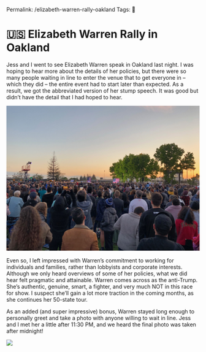 Permalink: /elizabeth-warren-rally-oakland
Tags: 📄

# 🇺🇸 Elizabeth Warren Rally in Oakland

Jess and I went to see Elizabeth Warren speak in Oakland last night. I was hoping to hear more about the details of her policies, but there were so many people waiting in line to enter the venue that to get everyone in – which they did – the entire event had to start later than expected. As a result, we got the abbreviated version of her stump speech. It was good but didn’t have the detail that I had hoped to hear.  

![](/images/_elizabeth-warren-oakland-may-2019.jpg) 

Even so, I left impressed with Warren’s commitment to working for individuals and families, rather than lobbyists and corporate interests. Although we only heard overviews of some of her policies, what we did hear felt pragmatic and attainable. Warren comes across as the anti-Trump. She’s authentic, genuine, smart, a fighter, and very much NOT in this race for show. I suspect she’ll gain a lot more traction in the coming months, as she continues her 50-state tour. 

As an added (and super impressive) bonus, Warren stayed long enough to personally greet and take a photo with anyone willing to wait in line. Jess and I met her a little after 11:30 PM, and we heard the final photo was taken after midnight! 

![](/images/_elizabeth-warren-jess–brad-2019.jpg)  
